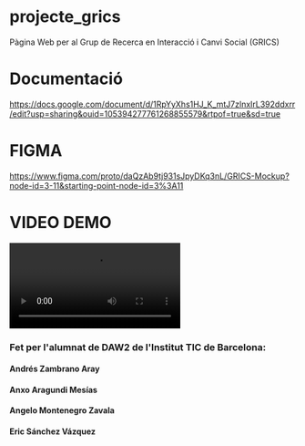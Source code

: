 # projecte_grics
Pàgina Web per al Grup de Recerca en Interacció i Canvi Social (GRICS)

# Documentació

https://docs.google.com/document/d/1RpYyXhs1HJ_K_mtJ7zlnxIrL392ddxrr/edit?usp=sharing&ouid=105394277761268855579&rtpof=true&sd=true

# FIGMA 
https://www.figma.com/proto/daQzAb9tj931sJpyDKq3nL/GRICS-Mockup?node-id=3-11&starting-point-node-id=3%3A11

# VIDEO DEMO

![video](./video_demo/demo_grics.webm)

### Fet per l'alumnat de DAW2 de l'Institut TIC de Barcelona:

#### Andrés Zambrano Aray
#### Anxo Aragundi Mesías
#### Angelo Montenegro Zavala
#### Eric Sánchez Vázquez

